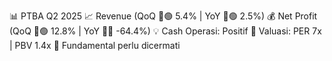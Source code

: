 📊 PTBA Q2 2025
📈 Revenue (QoQ 🔼🟢 5.4% | YoY 🔼🟢 2.5%)
💰 Net Profit (QoQ 🔼🟢 12.8% | YoY 🔻🔴 -64.4%)
💡 Cash Operasi: Positif
🧮 Valuasi: PER 7x | PBV 1.4x
🧱 Fundamental perlu dicermati
